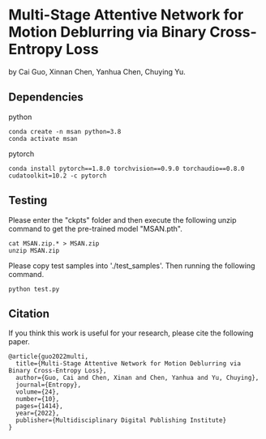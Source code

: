 # Multi-Stage Attentive Network for Motion Deblurring via Binary Cross-Entropy Loss
by Cai Guo, Xinnan Chen, Yanhua Chen, Chuying Yu.

## Dependencies
python
```
conda create -n msan python=3.8
conda activate msan
```
pytorch
```
conda install pytorch==1.8.0 torchvision==0.9.0 torchaudio==0.8.0 cudatoolkit=10.2 -c pytorch
```

## Testing
Please enter the "ckpts" folder and then execute the following unzip command to get the pre-trained model "MSAN.pth".
```
cat MSAN.zip.* > MSAN.zip
unzip MSAN.zip
```

Please copy test samples into './test_samples'. Then running the following command.
```
python test.py
```

## Citation
If you think this work is useful for your research, please cite the following paper.

```
@article{guo2022multi,
  title={Multi-Stage Attentive Network for Motion Deblurring via Binary Cross-Entropy Loss},
  author={Guo, Cai and Chen, Xinan and Chen, Yanhua and Yu, Chuying},
  journal={Entropy},
  volume={24},
  number={10},
  pages={1414},
  year={2022},
  publisher={Multidisciplinary Digital Publishing Institute}
}
```
